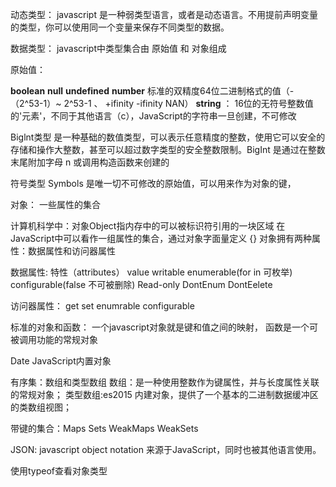 动态类型：
javascript 是一种弱类型语言，或者是动态语言。不用提前声明变量的类型，你可以使用同一个变量来保存不同类型的数据。

数据类型：
javascript中类型集合由 原始值 和 对象组成

原始值： 

**boolean**
**null**
**undefined**
**number**  标准的双精度64位二进制格式的值（-（2^53-1）~ 2^53-1 、 +ifinity -ifinity NAN）
**string** ： 16位的无符号整数值的'元素'，不同于其他语言（c），JavaScript的字符串一旦创建，不可修改

Biglnt类型  是一种基础的数值类型，可以表示任意精度的整数，使用它可以安全的存储和操作大整数，甚至可以超过数字类型的安全整数限制。BigInt 是通过在整数末尾附加字母 n 或调用构造函数来创建的

符号类型  Symbols 是唯一切不可修改的原始值，可以用来作为对象的键，

对象： 一些属性的集合

计算机科学中：对象Object指内存中的可以被标识符引用的一块区域
在JavaScript中可以看作一组属性的集合，通过对象字面量定义 {}
对象拥有两种属性：数据属性和访问器属性

数据属性:
特性（attributes）
value  writable enumerable(for in 可枚举) configurable(false 不可被删除)  Read-only DontEnum DontEelete 

访问器属性：
get set enumrable  configurable


标准的对象和函数：
一个javascript对象就是键和值之间的映射，
函数是一个可被调用功能的常规对象

Date JavaScript内置对象


有序集：数组和类型数组
数组：是一种使用整数作为键属性，并与长度属性关联的常规对象；
类型数组:es2015 内建对象，提供了一个基本的二进制数据缓冲区的类数组视图；

带键的集合：Maps Sets WeakMaps  WeakSets


JSON: javascript object notation   来源于JavaScript，同时也被其他语言使用。


使用typeof查看对象类型  

